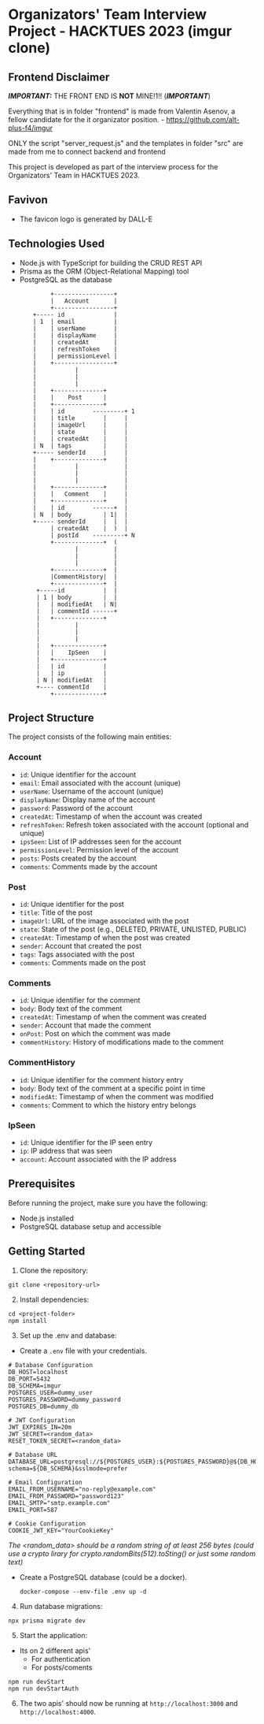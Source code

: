 # Organizators' Team Interview Project - HACKTUES 2023 (imgur clone)

## Frontend Disclaimer
***IMPORTANT:*** THE FRONT END IS **NOT** MINE!1!!  (***IMPORTANT***)

Everything that is in folder "frontend" is made from Valentin Asenov, a fellow candidate for the it organizator position. - https://github.com/alt-plus-f4/imgur

ONLY the script "server_request.js" and the templates in folder "src" are made from me to connect backend and frontend

 

This project is developed as part of the interview process for the Organizators' Team in HACKTUES 2023.

## Favivon
- The favicon logo is generated by DALL-E 

## Technologies Used

- Node.js with TypeScript for building the CRUD REST API
- Prisma as the ORM (Object-Relational Mapping) tool
- PostgreSQL as the database


```
            +-----------------+
            |   Account       |
            +-----------------+
       +----- id              |
       | 1  | email           |
       |    | userName        |
       |    | displayName     |
       |    | createdAt       |
       |    | refreshToken    |
       |    | permissionLevel |
       |    +-----------------+
       |           |
       |           | 
       |           |
       |    +--------------+
       |    |    Post      |
       |    +--------------+
       |    | id        ---------+ 1
       |    | title        |     |
       |    | imageUrl     |     |
       |    | state        |     |
       |    | createdAt    |     |
       | N  | tags         |     |
       +----- senderId     |     |
       |    +--------------+     |
       |           |             |
       |           |             |
       |           |             |
       |    +--------------+     |
       |    |   Comment    |     |
       |    +--------------+     |
       |    | id        ------+  |
       | N  | body         | 1|  |
       +----- senderId     |  |  |
            | createdAt    |  )  |
            | postId    ---------+ N
            +--------------+  (
                   |          |
                   |          |
                   |          |
            +--------------+  |
            |CommentHistory|  |
            +--------------+  |
        +-----id           |  |
        | 1 | body         |  |
        |   | modifiedAt   | N|
        |   | commentId ------+
        |   +--------------+ 
        |          |          
        |          |          
        |          |          
        |   +--------------+  
        |   |    IpSeen    |  
        |   +--------------+  
        |   | id           |  
        |   | ip           |  
        | N | modifiedAt   | 
        +---- commentId    |
            +--------------+ 
```


## Project Structure

The project consists of the following main entities:

### Account

- `id`: Unique identifier for the account
- `email`: Email associated with the account (unique)
- `userName`: Username of the account (unique)
- `displayName`: Display name of the account
- `password`: Password of the account
- `createdAt`: Timestamp of when the account was created
- `refreshToken`: Refresh token associated with the account (optional and unique)
- `ipsSeen`: List of IP addresses seen for the account
- `permissionLevel`: Permission level of the account
- `posts`: Posts created by the account
- `comments`: Comments made by the account

### Post

- `id`: Unique identifier for the post
- `title`: Title of the post
- `imageUrl`: URL of the image associated with the post
- `state`: State of the post (e.g., DELETED, PRIVATE, UNLISTED, PUBLIC)
- `createdAt`: Timestamp of when the post was created
- `sender`: Account that created the post
- `tags`: Tags associated with the post
- `comments`: Comments made on the post

### Comments

- `id`: Unique identifier for the comment
- `body`: Body text of the comment
- `createdAt`: Timestamp of when the comment was created
- `sender`: Account that made the comment
- `onPost`: Post on which the comment was made
- `commentHistory`: History of modifications made to the comment

### CommentHistory

- `id`: Unique identifier for the comment history entry
- `body`: Body text of the comment at a specific point in time
- `modifiedAt`: Timestamp of when the comment was modified
- `comments`: Comment to which the history entry belongs

### IpSeen

- `id`: Unique identifier for the IP seen entry
- `ip`: IP address that was seen
- `account`: Account associated with the IP address

## Prerequisites

Before running the project, make sure you have the following:

- Node.js installed
- PostgreSQL database setup and accessible

## Getting Started

1. Clone the repository:
```
git clone <repository-url>
```


2. Install dependencies:
```
cd <project-folder>
npm install
```


3. Set up the .env and database:
   
- Create a `.env` file with your credentials.

```
# Database Configuration
DB_HOST=localhost
DB_PORT=5432
DB_SCHEMA=imgur
POSTGRES_USER=dummy_user
POSTGRES_PASSWORD=dummy_password
POSTGRES_DB=dummy_db

# JWT Configuration
JWT_EXPIRES_IN=20m
JWT_SECRET=<random_data>
RESET_TOKEN_SECRET=<random_data>

# Database URL
DATABASE_URL=postgresql://${POSTGRES_USER}:${POSTGRES_PASSWORD}@${DB_HOST}:${DB_PORT}/${POSTGRES_DB}?schema=${DB_SCHEMA}&sslmode=prefer

# Email Configuration
EMAIL_FROM_USERNAME="no-reply@example.com"
EMAIL_FROM_PASSWORD="password123"
EMAIL_SMTP="smtp.example.com"
EMAIL_PORT=587

# Cookie Configuration
COOKIE_JWT_KEY="YourCookieKey"
```
*The <random_data> should be a random string of at least 256 bytes (could use a crypto lirary for crypto.randomBits(512).toSting() or just some random text)*

- Create a PostgreSQL database (could be a docker).
  ```
  docker-compose --env-file .env up -d
  ```

4. Run database migrations:
```
npx prisma migrate dev
```


5. Start the application:
- Its on 2 different apis'
     - For authentication
     - For posts/coments 
```
npm run devStart
npm run devStartAuth
```

6. The two apis' should now be running at `http://localhost:3000` and `http://localhost:4000`.